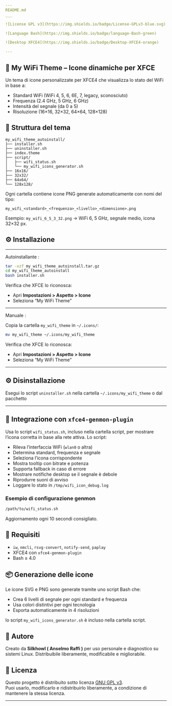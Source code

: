 ```yaml
---
README.md
___

![License GPL v3](https://img.shields.io/badge/License-GPLv3-blue.svg)

![Language Bash](https://img.shields.io/badge/language-Bash-green)

![Desktop XFCE4](https://img.shields.io/badge/Desktop-XFCE4-orange)

---
```

## 📡 My WiFi Theme – Icone dinamiche per XFCE

Un tema di icone personalizzate per XFCE4 che visualizza lo stato del WiFi in base a:
- Standard WiFi (WiFi 4, 5, 6, 6E, 7, legacy, sconosciuto)
- Frequenza (2.4 GHz, 5 GHz, 6 GHz)
- Intensità del segnale (da 0 a 5)
- Risoluzione (16×16, 32×32, 64×64, 128×128)

## 📁 Struttura del tema

```
my_wifi_theme_autoinstall/
├── installer.sh
├── uninstaller.sh
├── index.theme
├── script/
│   ├── wifi_status.sh
│   └── my_wifi_icons_generator.sh
├── 16x16/
├── 32x32/
├── 64x64/
└── 128x128/
```

Ogni cartella contiene icone PNG generate automaticamente con nomi del tipo:

```
my_wifi_<standard>_<frequenza>_<livello>_<dimensione>.png
```

Esempio: `my_wifi_6_5_3_32.png` → WiFi 6, 5 GHz, segnale medio, icona 32×32 px.

## ⚙️ Installazione

___
 Autoinstallante :


```bash
tar -xzf my_wifi_theme_autoinstall.tar.gz
cd my_wifi_theme_autoinstall
bash installer.sh
```

  Verifica che XFCE lo riconosca:
   - Apri **Impostazioni > Aspetto > Icone**
   - Seleziona “My WiFi Theme”

---
 Manuale :

Copia la cartella `my_wifi_theme` in `~/.icons/`:

```bash
mv my_wifi_theme ~/.icons/my_wifi_theme
```

  Verifica che XFCE lo riconosca:
   - Apri **Impostazioni > Aspetto > Icone**
   - Seleziona “My WiFi Theme”

---
## ⚙️ Disinstallazione

 Esegui lo script `uninstaller.sh` nella cartella `~/.icons/my_wifi_theme` o dal pacchetto

---

## 🔧 Integrazione con `xfce4-genmon-plugin`

Usa lo script `wifi_status.sh`, incluso nella cartella script, per mostrare l’icona corretta in base alla rete attiva. Lo script:
- Rileva l’interfaccia WiFi (`wlan0` o altra)
- Determina standard, frequenza e segnale
- Seleziona l’icona corrispondente
- Mostra tooltip con bitrate e potenza
- Supporta fallback in caso di errore
- Mostrare notifiche desktop se il segnale è debole
- Riprodurre suoni di avviso
- Loggare lo stato in `/tmp/wifi_icon_debug.log`


### Esempio di configurazione genmon

```bash
/path/to/wifi_status.sh
```

Aggiornamento ogni 10 secondi consigliato.

## 🧪 Requisiti

- `iw`, `nmcli`, `rsvg-convert`, `notify-send`, `paplay`
- XFCE4 con `xfce4-genmon-plugin`
- Bash ≥ 4.0

## 📦 Generazione delle icone

Le icone SVG e PNG sono generate tramite uno script Bash che:
- Crea 6 livelli di segnale per ogni standard e frequenza
- Usa colori distintivi per ogni tecnologia
- Esporta automaticamente in 4 risoluzioni

lo script `my_wifi_icons_generator.sh` è incluso nella cartella script.

## 🧠 Autore

Creato da **Silkhowl ( Anselmo Raffi )** per uso personale e diagnostico su sistemi Linux.
Distribuibile liberamente, modificabile e migliorabile.

## 📜 Licenza

Questo progetto è distribuito sotto licenza [GNU GPL v3](https://www.gnu.org/licenses/gpl-3.0.html).  
Puoi usarlo, modificarlo e ridistribuirlo liberamente, a condizione di mantenere la stessa licenza.

---